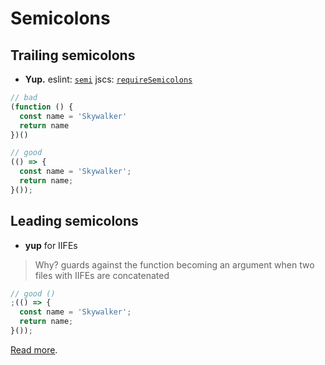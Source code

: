 # Semicolons

## Trailing semicolons

- **Yup.** eslint: [`semi`](http://eslint.org/docs/rules/semi.html) jscs: [`requireSemicolons`](http://jscs.info/rule/requireSemicolons)

```typescript
// bad
(function () {
  const name = 'Skywalker'
  return name
})()

// good
(() => {
  const name = 'Skywalker';
  return name;
}());
```

## Leading semicolons

- **yup** for IIFEs

> Why? guards against the function becoming an argument when two files with IIFEs are concatenated

```typescript
// good ()
;(() => {
  const name = 'Skywalker';
  return name;
}());
```

[Read more](http://stackoverflow.com/questions/7365172/semicolon-before-self-invoking-function/7365214%237365214).
